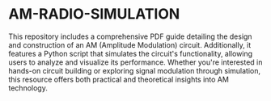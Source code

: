 # AM-RADIO-SIMULATION

This repository includes a comprehensive PDF guide detailing the design and construction of an AM (Amplitude Modulation) circuit. Additionally, it features a Python script that simulates the circuit's functionality, allowing users to analyze and visualize its performance. Whether you're interested in hands-on circuit building or exploring signal modulation through simulation, this resource offers both practical and theoretical insights into AM technology.
